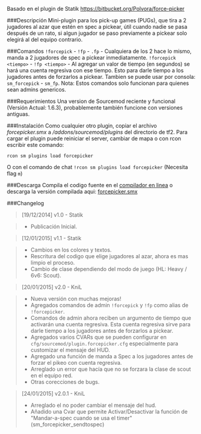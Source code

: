 Basado en el plugin de Statik https://bitbucket.org/Polvora/force-picker

###Descripción
Mini-plugin para los pick-up games (PUGs), que tira a 2 jugadores al azar que estén en spec a pickear, útil cuando nadie se pasa después de un rato, si algun jugador se paso previamente a pickear solo elegirá al del equipo contrario.

###Comandos
`!forcepick` - `!fp` - `.fp` - Cualquiera de los 2 hace lo mismo, manda a 2 jugadores de spec a pickear inmediatamente.
`!forcepick <tiempo>` - `!fp <tiempo>` - Al agregar un valor de tiempo (en segundos) se hará una cuenta regresiva con ese tiempo. Esto para darle tiempo a los jugadores antes de forzarlos a pickear. 
Tambien se puede usar por consola: `sm_forcepick` - `sm_fp`. 
Nota: Estos comandos solo funcionan para quienes sean admins genericos.

###Requerimientos
Una version de Sourcemod reciente y funcional (Versión Actual: 1.6.3), probablemente también funcione con versiones antiguas.
 
 
###Instalación
Como cualquier otro plugin, copiar el archivo *forcepicker.smx* a */addons/sourcemod/plugins* del directorio de tf2.
Para cargar el plugin puede reiniciar el server, cambiar de mapa o con rcon escribir este comando:

`rcon sm plugins load forcepicker`

O con el comando de chat 
`!rcon sm plugins load forcepicker` (Necesita flag `m`)

 
###Descarga
Compila el codigo fuente en el [compilador en linea](http://www.sourcemod.net/compiler.php) o descarga la versión compilada aqui: [forcepicker.smx](https://bitbucket.org/Polvora/force-picker/downloads/forcepicker.smx)

###Changelog
> [19/12/2014] v1.0 - Statik

> * Publicación Inicial.

> [12/01/2015] v1.1 - Statik

> * Cambios en los colores y textos.
> * Rescritura del codigo que elige jugadores al azar, ahora es mas limpio el proceso.
> * Cambio de clase dependiendo del modo de juego (HL: Heavy / 6v6: Scout).

> [20/01/2015] v2.0 - KniL

> * Nueva versión con muchas mejoras!
> * Agregados comandos de admin `!forcepick` y `!fp` como alias de `!forcepicker`.
> * Comandos de admin ahora reciben un argumento de tiempo que activarán una cuenta regresiva. Esta cuenta regresiva sirve para darle tiempo a los jugadores antes de forzarlos a pickear.
> * Agregados varios CVARs que se pueden configurar en `cfg/sourcemod/plugin.forcepicker.cfg` especialmente para customizar el mensaje del HUD.
> * Agregado una función de manda a Spec a los jugadores antes de forzar el pikeo con cuenta regresiva.
> * Arreglado un error que hacía que no se forzara la clase de scout en el equipo red.
> * Otras corecciones de bugs.

> [24/01/2015] v2.0.1 - KniL
> * Arreglado el no poder cambiar el mensaje del hud.
> * Añadido una Cvar que permite Activar/Desactivar la función de "Mandar-a-spec cuando se usa el timer" (sm_forcepicker_sendtospec)